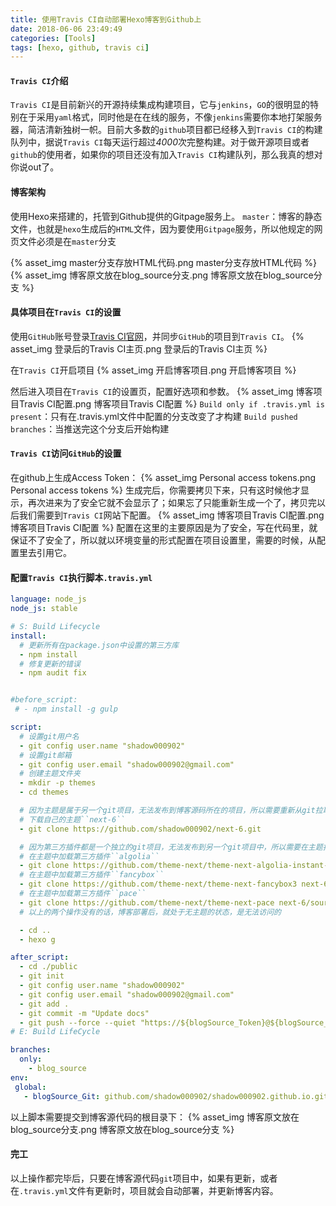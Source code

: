 ```yaml
---
title: 使用Travis CI自动部署Hexo博客到Github上
date: 2018-06-06 23:49:49
categories: [Tools]
tags: [hexo, github, travis ci]
---
```

#### ``Travis CI``介绍
``Travis CI``是目前新兴的开源持续集成构建项目，它与``jenkins``，``GO``的很明显的特别在于采用``yaml``格式，同时他是在在线的服务，不像``jenkins``需要你本地打架服务器，简洁清新独树一帜。目前大多数的``github``项目都已经移入到``Travis CI``的构建队列中，据说``Travis CI``每天运行超过*4000*次完整构建。对于做开源项目或者``github``的使用者，如果你的项目还没有加入``Travis CI``构建队列，那么我真的想对你说out了。

  <!--more-->

#### 博客架构
使用Hexo来搭建的，托管到Github提供的Gitpage服务上。
``master``：博客的静态文件，也就是``hexo``生成后的``HTML``文件，因为要使用``Gitpage``服务，所以他规定的网页文件必须是在``master``分支

{% asset_img master分支存放HTML代码.png master分支存放HTML代码 %}
{% asset_img 博客原文放在blog_source分支.png 博客原文放在blog_source分支 %}

#### 具体项目在``Travis CI``的设置
使用``GitHub``账号登录[Travis CI官网](https://travis-ci.org/)，并同步``GitHub``的项目到``Travis CI``。
{% asset_img 登录后的Travis CI主页.png 登录后的Travis CI主页 %}

在``Travis CI``开启项目
{% asset_img 开启博客项目.png 开启博客项目 %}

然后进入项目在``Travis CI``的设置页，配置好选项和参数。
{% asset_img 博客项目Travis CI配置.png 博客项目Travis CI配置 %}
``Build only if .travis.yml is present``：只有在.travis.yml文件中配置的分支改变了才构建
``Build pushed branches``：当推送完这个分支后开始构建

#### ``Travis CI``访问``GitHub``的设置
在github上生成Access Token：
{% asset_img Personal access tokens.png Personal access tokens %}
生成完后，你需要拷贝下来，只有这时候他才显示，再次进来为了安全它就不会显示了；如果忘了只能重新生成一个了，拷贝完以后我们需要到``Travis CI``网站下配置。
{% asset_img 博客项目Travis CI配置.png 博客项目Travis CI配置 %}
配置在这里的主要原因是为了安全，写在代码里，就保证不了安全了，所以就以环境变量的形式配置在项目设置里，需要的时候，从配置里去引用它。

#### 配置``Travis CI``执行脚本``.travis.yml``
```yml
language: node_js
node_js: stable

# S: Build Lifecycle
install:
  # 更新所有在package.json中设置的第三方库
  - npm install
  # 修复更新的错误
  - npm audit fix


#before_script:
 # - npm install -g gulp

script:
  # 设置git用户名
  - git config user.name "shadow000902"
  # 设置git邮箱
  - git config user.email "shadow000902@gmail.com"
  # 创建主题文件夹
  - mkdir -p themes
  - cd themes

  # 因为主题是属于另一个git项目，无法发布到博客源码所在的项目，所以需要重新从git拉取
  # 下载自己的主题``next-6``
  - git clone https://github.com/shadow000902/next-6.git

  # 因为第三方插件都是一个独立的git项目，无法发布到另一个git项目中，所以需要在主题拉取后，再独立的拉取代码到对应的主题插件目录下
  # 在主题中加载第三方插件``algolia``
  - git clone https://github.com/theme-next/theme-next-algolia-instant-search next-6/source/lib/algolia-instant-search
  # 在主题中加载第三方插件``fancybox``
  - git clone https://github.com/theme-next/theme-next-fancybox3 next-6/source/lib/fancybox
  # 在主题中加载第三方插件``pace``
  - git clone https://github.com/theme-next/theme-next-pace next-6/source/lib/pace
  # 以上的两个操作没有的话，博客部署后，就处于无主题的状态，是无法访问的

  - cd ..
  - hexo g

after_script:
  - cd ./public
  - git init
  - git config user.name "shadow000902"
  - git config user.email "shadow000902@gmail.com"
  - git add .
  - git commit -m "Update docs"
  - git push --force --quiet "https://${blogSource_Token}@${blogSource_Git}" master:master
# E: Build LifeCycle

branches:
  only:
    - blog_source
env:
 global:
   - blogSource_Git: github.com/shadow000902/shadow000902.github.io.git
```
以上脚本需要提交到博客源代码的根目录下：
{% asset_img 博客原文放在blog_source分支.png 博客原文放在blog_source分支 %}

#### 完工
以上操作都完毕后，只要在博客源代码``git``项目中，如果有更新，或者在``.travis.yml``文件有更新时，项目就会自动部署，并更新博客内容。
